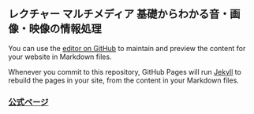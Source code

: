 ## レクチャー マルチメディア 基礎からわかる音・画像・映像の情報処理

You can use the [editor on GitHub](https://github.com/mm-lecture-book/mm-lecture-book.github.io/edit/main/docs/index.md) to maintain and preview the content for your website in Markdown files.

Whenever you commit to this repository, GitHub Pages will run [Jekyll](https://jekyllrb.com/) to rebuild the pages in your site, from the content in your Markdown files.

### [公式ページ](https://www.saiensu.co.jp/search/?isbn=978-4-86481-081-4&y=2022)

